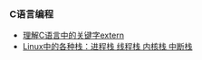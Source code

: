 ### C语言编程

* [理解C语言中的关键字extern](http://www.geeksforgeeks.org/understanding-extern-keyword-in-c/)
* [Linux中的各种栈：进程栈 线程栈 内核栈 中断栈](http://blog.csdn.net/yangkuanqaz85988/article/details/52403726)